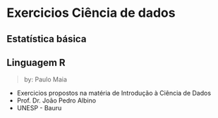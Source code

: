 # Exercicios Ciência de dados
## Estatística básica
## Linguagem R
> by: Paulo Maia

* Exercicios propostos na matéria de Introdução à Ciência de Dados
* Prof. Dr. João Pedro Albino
* UNESP - Bauru

